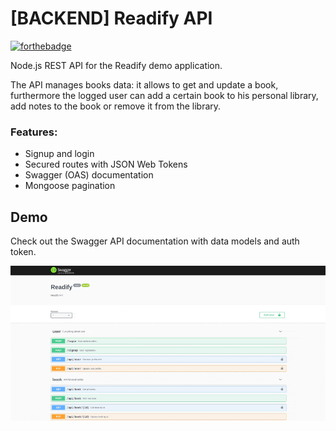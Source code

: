 # [BACKEND] Readify API
[![forthebadge](https://forthebadge.com/images/badges/made-with-javascript.svg)]()

Node.js REST API for the Readify demo application. 

The API manages books data: it allows to get and update a book, furthermore the logged user can add a certain book to his personal library, add notes to the book or remove it from the library.

### Features:
* Signup and login
* Secured routes with JSON Web Tokens
* Swagger (OAS) documentation
* Mongoose pagination

## Demo

Check out the Swagger API documentation with data models and auth token.

![READIFY_API](https://raw.githubusercontent.com/ionchi/full-stack-demo/master/demo-src/swagger-demo.gif)

